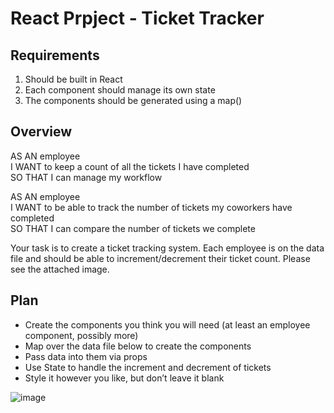 # React Prpject - Ticket Tracker

## Requirements
1.  Should be built in React
2.  Each component should manage its own state
3.  The components should be generated using a map()

## Overview
AS AN employee  
I WANT to keep a count of all the tickets I have completed  
SO THAT I can manage my workflow

AS AN employee  
I WANT to be able to track the number of tickets my coworkers have completed  
SO THAT I can compare the number of tickets we complete 

Your task is to create a ticket tracking system. Each employee is on the data file and should be able to
increment/decrement their ticket count. Please see the attached image.

## Plan

  * Create the components you think you will need (at least an employee component, possibly more)
  * Map over the data file below to create the components
  * Pass data into them via props
  * Use State to handle the increment and decrement of tickets
  * Style it however you like, but don’t leave it blank

![image](https://user-images.githubusercontent.com/73474619/196825097-3a942ab6-b648-4924-baf3-895df2db92a8.png)

 
